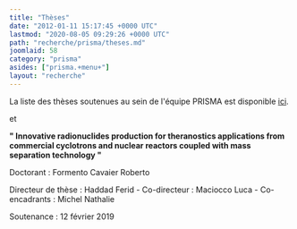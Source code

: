 ```yaml
---
title: "Thèses"
date: "2012-01-11 15:17:45 +0000 UTC"
lastmod: "2020-08-05 09:29:26 +0000 UTC"
path: "recherche/prisma/theses.md"
joomlaid: 58
category: "prisma"
asides: ["prisma.+menu+"]
layout: "recherche"
---
```

La liste des thèses soutenues au sein de l'équipe PRISMA est disponible [ici](https://hal.archives-ouvertes.fr/search/index/?qa%!B(MISSING)collection_t%!D(MISSING)%!B(MISSING)%!D(MISSING)=subatech-prisma&sort=producedDate_tdate+desc&docType_s=OUV+OR+PATENT+OR+LECTURE+OR+IMG+OR+VIDEO+OR+SON+OR+MAP+OR+SOFTWARE+OR+THESE&submitType_s=notice+OR+file+OR+annex&rows=100 "Liste des thèses soutenues au sein de l'équipe PRISMA").

et

**" Innovative radionuclides production for theranostics applications from commercial cyclotrons and nuclear reactors coupled with mass separation technology "**

Doctorant : Formento Cavaier Roberto

Directeur de thèse : Haddad Ferid - Co-directeur : Maciocco Luca - Co-encadrants : Michel Nathalie

Soutenance : 12 février 2019
